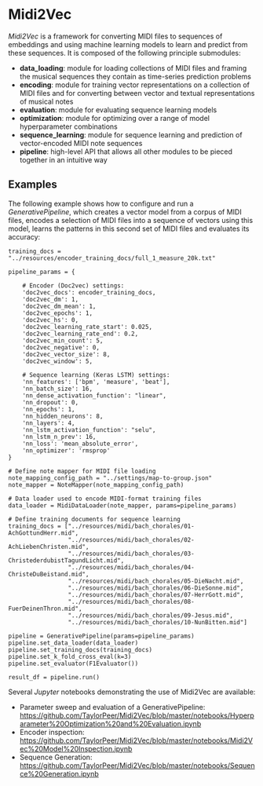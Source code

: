 # Midi2Vec
*Midi2Vec* is a framework for converting MIDI files to sequences of embeddings and using machine learning models to learn and predict from these sequences. It is composed of the following principle submodules:


* **data_loading**: module for loading collections of MIDI files and framing the musical sequences they contain as time-series prediction problems
* **encoding**: module for training vector representations on a collection of MIDI files and for converting between vector and textual representations of musical notes
* **evaluation**: module for evaluating sequence learning models
* **optimization**: module for optimizing over a range of model hyperparameter combinations 
* **sequence_learning**: module for sequence learning and prediction of vector-encoded MIDI note sequences
* **pipeline**: high-level API that allows all other modules to be pieced together in an intuitive way

## Examples

The following example shows how to configure and run a *GenerativePipeline*, which creates a vector model from a corpus of MIDI files, encodes a selection of MIDI files into a sequence of vectors using this model, learns the patterns in this second set of MIDI files and evaluates its accuracy:

```
training_docs = "../resources/encoder_training_docs/full_1_measure_20k.txt"

pipeline_params = {

    # Encoder (Doc2vec) settings:
    'doc2vec_docs': encoder_training_docs,
    'doc2vec_dm': 1,
    'doc2vec_dm_mean': 1,
    'doc2vec_epochs': 1,
    'doc2vec_hs': 0,
    'doc2vec_learning_rate_start': 0.025,
    'doc2vec_learning_rate_end': 0.2,
    'doc2vec_min_count': 5,
    'doc2vec_negative': 0,
    'doc2vec_vector_size': 8,
    'doc2vec_window': 5,

    # Sequence learning (Keras LSTM) settings:
    'nn_features': ['bpm', 'measure', 'beat'],
    'nn_batch_size': 16,
    'nn_dense_activation_function': "linear",
    'nn_dropout': 0,
    'nn_epochs': 1,
    'nn_hidden_neurons': 8,
    'nn_layers': 4,
    'nn_lstm_activation_function': "selu",
    'nn_lstm_n_prev': 16,
    'nn_loss': 'mean_absolute_error',
    'nn_optimizer': 'rmsprop'
}

# Define note mapper for MIDI file loading
note_mapping_config_path = "../settings/map-to-group.json"
note_mapper = NoteMapper(note_mapping_config_path)

# Data loader used to encode MIDI-format training files
data_loader = MidiDataLoader(note_mapper, params=pipeline_params)

# Define training documents for sequence learning
training_docs = ["../resources/midi/bach_chorales/01-AchGottundHerr.mid",
                 "../resources/midi/bach_chorales/02-AchLiebenChristen.mid",
                 "../resources/midi/bach_chorales/03-ChristederdubistTagundLicht.mid",
                 "../resources/midi/bach_chorales/04-ChristeDuBeistand.mid",
                 "../resources/midi/bach_chorales/05-DieNacht.mid",
                 "../resources/midi/bach_chorales/06-DieSonne.mid",
                 "../resources/midi/bach_chorales/07-HerrGott.mid",
                 "../resources/midi/bach_chorales/08-FuerDeinenThron.mid",
                 "../resources/midi/bach_chorales/09-Jesus.mid",
                 "../resources/midi/bach_chorales/10-NunBitten.mid"]

pipeline = GenerativePipeline(params=pipeline_params)
pipeline.set_data_loader(data_loader)
pipeline.set_training_docs(training_docs)
pipeline.set_k_fold_cross_eval(k=3)
pipeline.set_evaluator(F1Evaluator())

result_df = pipeline.run()
```



Several *Jupyter* notebooks demonstrating the use of Midi2Vec are available:

* Parameter sweep and evaluation of a GenerativePipeline: https://github.com/TaylorPeer/Midi2Vec/blob/master/notebooks/Hyperparameter%20Optimization%20and%20Evaluation.ipynb
* Encoder inspection: https://github.com/TaylorPeer/Midi2Vec/blob/master/notebooks/Midi2Vec%20Model%20Inspection.ipynb
* Sequence Generation: https://github.com/TaylorPeer/Midi2Vec/blob/master/notebooks/Sequence%20Generation.ipynb
